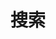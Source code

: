 ---
title: "搜索"
slug: "search"
layout: "search"
outputs:
    - html
    - json
menu:
    main:
        name: 搜索
        weight: -60
        params: 
            icon: search
---